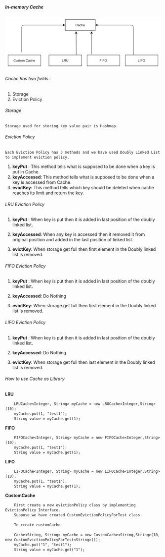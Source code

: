 ##### In-memory Cache

![img.png](img.png)

###### Cache has two fields :
1. Storage
2. Eviction Policy

###### Storage
    Storage used for storing key value pair is Hashmap.

###### Eviction Policy
    Each Eviction Policy has 3 methods and we have used Doubly Linked List to implement eviction policy.
1.  **keyPut** : This method tells what is supposed to be done when a key is put in Cache.
2.  **keyAccessed**: This method tells what  is supposed to be done when a key is accessed from Cache.
3.  **evictKey**: This method tells which key should be deleted when cache reaches its limit and return the key.






###### LRU Eviction Policy
1.  **keyPut** : When key is put then it is added in last position of the doubly linked list.
    
2.  **keyAccessed**: When any key is accessed then it removed it from original position and added in the last position of linked list.
    
3.  **evictKey**: When storage get full then first element in the Doubly linked list is removed.

###### FIFO Eviction Policy

1.  **keyPut** : When key is put then it is added in last position of the doubly linked list.

2.  **keyAccessed**: Do Nothing

3.  **evictKey**: When storage get full then first element in the Doubly linked list is removed.

###### LIFO Eviction Policy

1.  **keyPut** : When key is put then it is added in last position of the doubly linked list.

2.  **keyAccessed**: Do Nothing

3.  **evictKey**: When storage get full then last element in the Doubly linked list is removed.

###### How to use Cache as Library
**LRU**

        LRUCache<Integer, String> myCache = new LRUCache<Integer,String>(10);  
        myCache.put(1, "test1"); 
        String value = myCache.get(1);
**FIFO**

        FIFOCache<Integer, String> myCache = new FIFOCache<Integer,String>(10);
        myCache.put(1, "test1");
        String value = myCache.get(1);
**LIFO**

        LIFOCache<Integer, String> myCache = new LIFOCache<Integer,String>(10);
        myCache.put(1, "test1");
        String value = myCache.get(1);

**CustomCache**

        First create a new evictionPolicy class by implementing EvictionPolicy Interface. 
        Suppose we have created CustomEvictionPolicyForTest class.

        To create customCache

        Cache<String, String> myCache = new CustomCache<String,String>(10, new CustomEvictionPolicyForTest<String>());
        myCache.put("1", "test1");
        String value = myCache.get("1");







    
